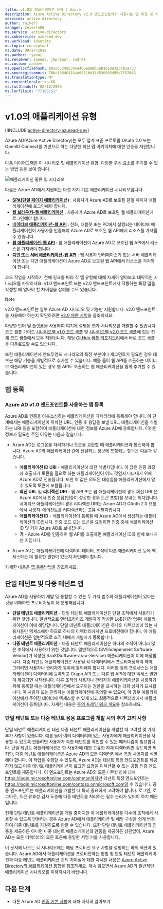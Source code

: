 ```yaml
---
title: v1.0의 애플리케이션 유형 | Azure
description: Azure Active Directory v2.0 엔드포인트에서 지원되는 앱 유형 및 시나리오에 대해 설명합니다.
services: active-directory
author: rwike77
manager: CelesteDG
ms.service: active-directory
ms.subservice: azuread-dev
ms.workload: identity
ms.topic: conceptual
ms.date: 09/24/2018
ms.author: ryanwi
ms.reviewer: saeeda, jmprieur, andret
ms.custom: aaddev
ms.openlocfilehash: b91cc5249b386a465ea98b5e81b199323481a733
ms.sourcegitcommit: 76bc196464334a99510e33d836669d95d7f57643
ms.translationtype: MT
ms.contentlocale: ko-KR
ms.lasthandoff: 02/12/2020
ms.locfileid: "77165151"
---
```

# <a name="application-types-in-v10"></a>v1.0의 애플리케이션 유형

[!INCLUDE [active-directory-azuread-dev](../../../includes/active-directory-azuread-dev.md)]

Azure AD(Azure Active Directory)는 모두 업계 표준 프로토콜 OAuth 2.0 또는 OpenID Connect를 기반으로 하는 다양한 최신 앱 아키텍처에 대한 인증을 지원합니다.

다음 다이어그램은 이 시나리오 및 애플리케이션 유형, 다양한 구성 요소를 추가할 수 있는 방법 등을 보여 줍니다.

![애플리케이션 종류 및 시나리오](./media/authentication-scenarios/application-types-scenarios.png)

다음은 Azure AD에서 지원되는 다섯 가지 기본 애플리케이션 시나리오입니다.

- **[SPA(단일 페이지 애플리케이션)](single-page-application.md)** : 사용자가 Azure AD로 보호된 단일 페이지 애플리케이션에 로그인해야 합니다.
- **[웹 브라우저-웹 애플리케이션](web-app.md)** : 사용자가 Azure AD로 보호된 웹 애플리케이션에 로그인해야 합니다.
- **[네이티브 애플리케이션-웹 API](native-app.md)** : 전화, 태블릿 또는 PC에서 실행되는 네이티브 애플리케이션이 사용자를 인증해야 Azure AD로 보호된 웹 API에서 리소스를 가져올 수 있습니다.
- **[웹 애플리케이션-웹 API](web-api.md)** : 웹 애플리케이션이 Azure AD로 보호된 웹 API에서 리소스를 가져와야 합니다.
- **[디먼 또는 서버 애플리케이션-웹 API](service-to-service.md)** : 웹 사용자 인터페이스가 없는 서버 애플리케이션 또는 디먼 애플리케이션이 Azure AD로 보호된 웹 API에서 리소스를 가져와야 합니다.

코드 작업을 시작하기 전에 링크를 따라 각 앱 유형에 대해 자세히 알아보고 대략적인 시나리오를 파악하세요. v1.0 엔드포인트 또는 v2.0 엔드포인트에서 작동하는 특정 앱을 작성할 때 알아야 할 차이점을 살펴볼 수도 있습니다.

> [!NOTE]
> v2.0 엔드포인트는 일부 Azure AD 시나리오 및 기능만 지원합니다. v2.0 엔드포인트를 사용해야 하는지 확인하려면 [v2.0 제한 사항](../develop/active-directory-v2-limitations.md?toc=/azure/active-directory/azuread-dev/toc.json&bc=/azure/active-directory/azuread-dev/breadcrumb/toc.json)을 참조하세요.

다양한 언어 및 플랫폼을 사용하여 여기에 설명된 앱과 시나리오를 개발할 수 있습니다. 코드 샘플 가이드 [시나리오별 v1.0 코드 샘플](sample-v1-code.md) 및 [시나리오별 v2.0 코드 샘플](../develop/sample-v2-code.md?toc=/azure/active-directory/azuread-dev/toc.json&bc=/azure/active-directory/azuread-dev/breadcrumb/toc.json)에 있는 전체 코드 샘플에서 모두 지원됩니다. 해당 [GitHub 샘플 리포지토리](https://github.com/Azure-Samples?q=active-directory)에서 바로 코드 샘플을 다운로드할 수도 있습니다.

또한 애플리케이션에 엔드투엔드 시나리오의 특정 부분이나 세그먼트가 필요한 경우 대부분 해당 기능을 개별적으로 추가할 수 있습니다. 예를 들어 웹 API를 호출하는 네이티브 애플리케이션이 있는 경우 웹 API도 호출하는 웹 애플리케이션을 쉽게 추가할 수 있습니다.

## <a name="app-registration"></a>앱 등록

### <a name="registering-an-app-that-uses-the-azure-ad-v10-endpoint"></a>Azure AD v1.0 엔드포인트를 사용하는 앱 등록

Azure AD로 인증을 아웃소싱하는 애플리케이션을 디렉터리에 등록해야 합니다. 이 단계에서는 애플리케이션이 위치한 URL, 인증 후 응답을 보낼 URL, 애플리케이션을 식별하는 URI 등을 포함하여 애플리케이션에 대한 정보를 Azure AD에 등록합니다. 이러한 정보가 필요한 주된 이유는 다음과 같습니다.

* Azure AD는 로그온을 처리하거나 토큰을 교환할 때 애플리케이션과 통신해야 합니다. Azure AD와 애플리케이션 간에 전달되는 정보에 포함되는 항목은 다음과 같습니다.
  
  * **애플리케이션 ID URI** - 애플리케이션에 대한 식별자입니다. 이 값은 인증 과정에 호출자가 토큰을 필요로 하는 애플리케이션이 어느 것인지 나타내기 위해 Azure AD로 전송됩니다. 또한 이 값은 의도된 대상임을 애플리케이션에서 알 수 있도록 토큰에 포함됩니다.
  * **회신 URL** 및 **리디렉션 URI** - 웹 API 또는 웹 애플리케이션의 경우 회신 URL은 Azure AD에서 인증 응답(인증이 성공한 경우 토큰 포함)을 보내는 위치입니다. 네이티브 애플리케이션의 경우 리디렉션 URI는 Azure AD가 OAuth 2.0 요청에서 사용자-에이전트를 리디렉션하는 고유 식별자입니다.
  * **애플리케이션 ID** - 애플리케이션이 등록될 때 Azure AD에서 생성하는 애플리케이션의 ID입니다. 인증 코드 또는 토큰을 요청하면 인증 중에 애플리케이션 ID 및 키가 Azure AD로 보내집니다.
  * **키** - Azure AD를 인증하여 웹 API를 호출하면 애플리케이션 ID와 함께 보내지는 키입니다.
* Azure AD는 애플리케이션에 디렉터리 데이터, 조직의 다른 애플리케이션 등에 액세스하는 데 필요한 권한이 있는지 확인해야 합니다.

자세한 내용은 [앱 등록](../develop/quickstart-register-app.md?toc=/azure/active-directory/azuread-dev/toc.json&bc=/azure/active-directory/azuread-dev/breadcrumb/toc.json)방법을 참조하세요.

## <a name="single-tenant-and-multi-tenant-apps"></a>단일 테넌트 및 다중 테넌트 앱

Azure AD를 사용하여 개발 및 통합할 수 있는 두 가지 범주의 애플리케이션이 있다는 것을 이해하면 프로비저닝이 더 분명해집니다.

* **단일 테넌트 애플리케이션** - 단일 테넌트 애플리케이션은 단일 조직에서 사용하기 위한 것입니다. 일반적으로 엔터프라이즈 개발자가 작성한 LoB(기간 업무) 애플리케이션이 이에 해당합니다. 단일 테넌트 애플리케이션은 하나의 디렉터리에 있는 사용자들만 액세스해야 하므로 하나의 디렉터리에서만 프로비전해야 합니다. 이 애플리케이션은 일반적으로 조직 내에서 개발자가 등록합니다.
* **다중 테넌트 애플리케이션** - 다중 테넌트 애플리케이션은 하나의 조직이 아니라 많은 조직에서 사용하기 위한 것입니다. 일반적으로 ISV(Independent Software Vendor)가 작성한 SaaS(Software-as-a-Service) 애플리케이션이 이에 해당합니다. 다중 테넌트 애플리케이션은 사용될 각 디렉터리에서 프로비저닝해야 하며, 그러려면 사용자나 관리자가 등록에 동의해야 합니다. 이러한 동의 프로세스는 애플리케이션이 디렉터리에 등록되고 Graph API 또는 다른 웹 API에 대한 액세스 권한이 제공되면 시작됩니다. 다른 조직의 사용자나 관리자가 애플리케이션을 사용하기 위해 등록할 때는 애플리케이션에서 요구되는 권한을 표시하는 대화 상자가 표시됩니다. 이 사용자 또는 관리자는 애플리케이션에 동의할 수 있으며, 이 경우 애플리케이션에서 주어진 데이터에 액세스할 수 있게 되고 최종적으로 디렉터리에서 애플리케이션이 등록됩니다. 자세한 내용은 [동의 프레임 워크 개요](../develop/consent-framework.md?toc=/azure/active-directory/azuread-dev/toc.json&bc=/azure/active-directory/azuread-dev/breadcrumb/toc.json)를 참조하세요.

### <a name="additional-considerations-when-developing-single-tenant-or-multi-tenant-apps"></a>단일 테넌트 또는 다중 테넌트 응용 프로그램 개발 시의 추가 고려 사항

단일 테넌트 애플리케이션 대신 다중 테넌트 애플리케이션을 개발할 때 고려할 몇 가지 추가 사항이 있습니다. 예를 들어 여러 디렉터리에 있는 사용자에게 애플리케이션을 사용할 수 있도록 만들려면 사용자가 속한 테넌트를 확인할 수 있는 메커니즘이 필요합니다. 단일 테넌트 애플리케이션은 한 사용자에 대한 고유한 자체 디렉터리만 검토하면 되지만, 다중 테넌트 애플리케이션은 Azure AD의 모든 디렉터리에서 특정 사용자를 식별해야 합니다. 이 작업을 수행할 수 있도록, Azure AD는 테넌트 특정 엔드포인트를 제공하지 않고 다중 테넌트 애플리케이션이 로그인 요청을 디렉션할 수 있는 공통 인증 엔드포인트를 제공합니다. 이 엔드포인트는 Azure AD의 모든 디렉터리에 대해 https://login.microsoftonline.com/common이지만 테넌트 특정 엔드포인트는 https://login.microsoftonline.com/contoso.onmicrosoft.com일 수 있습니다. 공통 엔드포인트는 애플리케이션을 개발할 때 특히 중요하게 고려해야 합니다. 로그인, 로그아웃, 토큰 유효성 검사 도중에 다중 테넌트를 처리하는 필수 논리가 있어야 하기 때문입니다.

현재 단일 테넌트 애플리케이션을 개발 중이지만 이 애플리케이션을 다수의 조직에서 사용할 수 있도록 만들려는 경우 Azure AD에서 애플리케이션 및 해당 구성을 쉽게 변경하여 다중 테넌트를 지원하도록 만들 수 있습니다. 또한 단일 테넌트 애플리케이션의 인증을 제공하든 아니면 다중 테넌트 애플리케이션의 인증을 제공하든 상관없이, Azure AD는 모든 디렉터리의 모든 토큰에 동일한 서명 키를 사용합니다.

이 문서에 나오는 각 시나리오에는 해당 프로비전 요구 사항을 설명하는 하위 섹션이 있습니다. Azure AD에서 애플리케이션을 프로비전하는 방법 및 단일 테넌트 애플리케이션과 다중 테넌트 애플리케이션 간의 차이점에 대한 자세한 내용은 [Azure Active Directory와 애플리케이션 통합](../develop/single-and-multi-tenant-apps.md?toc=/azure/active-directory/azuread-dev/toc.json&bc=/azure/active-directory/azuread-dev/breadcrumb/toc.json)을 참조하세요. 계속 읽으면서 Azure AD의 일반적인 애플리케이션 시나리오를 이해하시기 바랍니다.

## <a name="next-steps"></a>다음 단계

- 다른 Azure AD [인증 기본 사항](v1-authentication-scenarios.md)에 대해 자세히 알아보기
